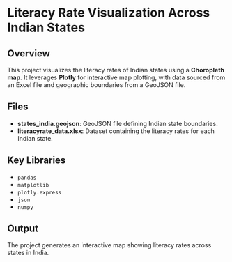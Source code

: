 # Literacy Rate Visualization Across Indian States
## Overview
This project visualizes the literacy rates of Indian states using a **Choropleth map**. It leverages **Plotly** for interactive map plotting, with data sourced from an Excel file and geographic boundaries from a GeoJSON file.

## Files
- **states_india.geojson**: GeoJSON file defining Indian state boundaries.
- **literacyrate_data.xlsx**: Dataset containing the literacy rates for each Indian state.

## Key Libraries
- `pandas`
- `matplotlib`
- `plotly.express`
- `json`
- `numpy`

## Output
The project generates an interactive map showing literacy rates across states in India.
